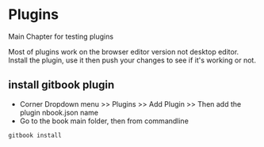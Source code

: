 # Plugins

Main Chapter for testing plugins

Most of plugins work on the browser editor version not desktop editor. Install the plugin, use it then push your changes to see if it's working or not.

## install gitbook plugin 

- Corner Dropdown menu >> Plugins >> Add Plugin >> Then add the plugin nbook.json name
- Go to the book main folder, then from commandline 
```
gitbook install 
```
